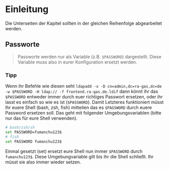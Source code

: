# Einleitung
Die Unterseiten der Kapitel sollten in der gleichen Reihenfolge abgearbeitet werden.

## Passworte

> Passworte werden nur als Variable (z.B. `$PASSWORD`) dargestellt.
> Diese Variable muss also in eurer Konfiguration ersetzt werden.

### Tipp

Wenn ihr Befehle wie diesen seht `ldapadd -x -D cn=admin,dc=ra-gas,dc=de -w $PASSWORD -H ldap:// -f frontend.ra-gas.de.ldif` dann könnt ihr das `$PASSWORD` entweder immer durch euer richtiges Passwort ersetzen, oder ihr lasst es einfach so wie es ist (`$PASSWORD`). Damit Letzteres funktioniert müsst Ihr euere Shell (bash, zsh, fish) mitteilen das es `$PASSWORD` durch euere Password ersetzen soll. Das geht mit folgender Umgebungsvariablen (bitte nur das für eure Shell verwenden).

```bash
# bash/zsh/sh
set PASSWORD=fumanchu123$
# fish
set PASSWORD fumanchu123$
```

Einmal gesetzt (set) ersetzt eure Shell nun immer `$PASSWORD` durch `fumanchu123$`. Diese Umgebungvariable gilt bis ihr die Shell schließt. Ihr müsst sie also immer wieder setzen.
